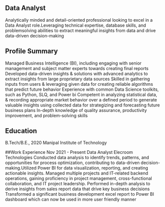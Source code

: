 ## Data Analyst
Analytically minded and detail-oriented professional
looking to excel in a Data Analyst role.Leveraging
technical expertise, database skills, and problemsolving
abilities to extract meaningful insights from
data and drive data-driven decision-making

## Profile Summary
Managed Business Intelligence (BI), including
engaging with senior management and subject matter
experts towards creating final reports
Developed data-driven insights & solutions with
advanced analytics to extract insights from large
proprietary data sources
Skilled in gathering inputs from users & leveraging
given data for creating reliable algorithms that predict
future behavior
Experience with common Data Science toolkits, such
as Python, SLQ, and Power bi
Competent in analyzing statistical data, & recording
appropriate market behavior over a defined period to
generate valuable insights using collected data for
strategizing and forecasting future business plans
In-depth knowledge of quality assurance, productivity
improvement, and problem-solving skills

## Education
B.Tech/B.E., 2020
Manipal Institute of Technology

##Work Experience
Nov 2021 - Present
Data Analyst
Elecroom Technologies
Conducted data analysis to identify trends, patterns, and
opportunities for process optimization, contributing to
data-driven decision-making.Utilized Power BI for data
visualization, reporting, and creating actionable insights.
Managed multiple projects and IT-related backend
operations, gaining proficiency in project management,
cross-functional collaboration, and IT project leadership.
Performed in-depth analysis to derive insights from sales
report data that drive key business decisions
Transformed a significant business development excel
report to Power BI dashboard which can now be used in
more user friendly manner
